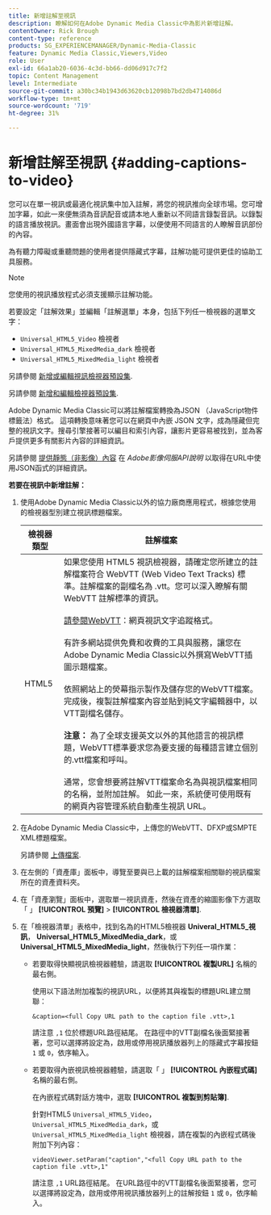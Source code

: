 ```yaml
---
title: 新增註解至視訊
description: 瞭解如何在Adobe Dynamic Media Classic中為影片新增註解。
contentOwner: Rick Brough
content-type: reference
products: SG_EXPERIENCEMANAGER/Dynamic-Media-Classic
feature: Dynamic Media Classic,Viewers,Video
role: User
exl-id: 66a1ab20-6036-4c3d-bb66-dd06d917c7f2
topic: Content Management
level: Intermediate
source-git-commit: a30bc34b1943d63620cb12098b7bd2db4714086d
workflow-type: tm+mt
source-wordcount: '719'
ht-degree: 31%

---
```


# 新增註解至視訊 {#adding-captions-to-video}

您可以在單一視訊或最適化視訊集中加入註解，將您的視訊推向全球市場。您可增加字幕，如此一來便無須為音訊配音或請本地人重新以不同語言錄製音訊。以錄製的語言播放視訊。畫面會出現外國語言字幕，以便使用不同語言的人瞭解音訊部份的內容。

為有聽力障礙或重聽問題的使用者提供隱藏式字幕，註解功能可提供更佳的協助工具服務。

>[!NOTE]
>
>您使用的視訊播放程式必須支援顯示註解功能。

若要設定「註解效果」並編輯「註解選單」本身，包括下列任一檢視器的選單文字：

* `Universal_HTML5_Video` 檢視者
* `Universal_HTML5_MixedMedia_dark` 檢視者
* `Universal_HTML5_MixedMedia_light` 檢視者

另請參閱 [新增或編輯視訊檢視器預設集](previewing-videos-video-viewer.md#adding_or_editing_a_video_viewer_preset).

另請參閱 [新增和編輯檢視器預設集](application-setup.md#adding_and_editing_viewer_presets).

Adobe Dynamic Media Classic可以將註解檔案轉換為JSON （JavaScript物件標籤法）格式。 這項轉換意味著您可以在網頁中內嵌 JSON 文字，成為隱藏但完整的視訊文字。搜尋引擎接著可以編目和索引內容，讓影片更容易被找到，並為客戶提供更多有關影片內容的詳細資訊。

另請參閱 [提供靜態（非影像）內容](https://experienceleague.adobe.com/docs/dynamic-media-developer-resources/image-serving-api/image-serving-api/c-serving-static-nonimage-contents.html?lang=en#image-serving-api) 在 *Adobe影像伺服API說明* 以取得在URL中使用JSON函式的詳細資訊。

**若要在視訊中新增註解：**

1. 使用Adobe Dynamic Media Classic以外的協力廠商應用程式，根據您使用的檢視器型別建立視訊標題檔案。

   | 檢視器類型 | 註解檔案 |
   |--- |--- |
   | HTML5 | 如果您使用 HTML5 視訊檢視器，請確定您所建立的註解檔案符合 WebVTT (Web Video Text Tracks) 標準。註解檔案的副檔名為 .vtt。您可以深入瞭解有關 WebVTT 註解標準的資訊。<br><br>[請參閱WebVTT](https://w3c.github.io/webvtt/)：網頁視訊文字追蹤格式。 <br><br>有許多網站提供免費和收費的工具與服務，讓您在Adobe Dynamic Media Classic以外撰寫WebVTT插圖示題檔案。 <br><br>依照網站上的熒幕指示製作及儲存您的WebVTT檔案。 完成後，複製註解檔案內容並貼到純文字編輯器中，以VTT副檔名儲存。 <br><br><b>注意：</b> 為了全球支援英文以外的其他語言的視訊標題，WebVTT標準要求您為要支援的每種語言建立個別的.vtt檔案和呼叫。 <br><br>通常，您會想要將註解VTT檔案命名為與視訊檔案相同的名稱，並附加註解。 如此一來，系統便可使用既有的網頁內容管理系統自動產生視訊 URL。 |

1. 在Adobe Dynamic Media Classic中，上傳您的WebVTT、DFXP或SMPTE XML標題檔案。

   另請參閱 [上傳檔案](uploading-files.md#uploading_files).

1. 在左側的「資產庫」面板中，導覽至要與已上載的註解檔案相關聯的視訊檔案所在的資產資料夾。
1. 在「資產瀏覽」面板中，選取單一視訊資產，然後在資產的縮圖影像下方選取「 」 **[!UICONTROL 預覽]** > **[!UICONTROL 檢視器清單]**.
1. 在「檢視器清單」表格中，找到名為的HTML5檢視器 **Univeral_HTML5_視訊**， **Universal_HTML5_MixedMedia_dark**，或 **Universal_HTML5_MixedMedia_light**，然後執行下列任一項作業：

   * 若要取得快顯視訊檢視器體驗，請選取 **[!UICONTROL 複製URL]** 名稱的最右側。

     使用以下語法附加複製的視訊URL，以便將其與複製的標題URL建立關聯：

     `&caption=<full Copy URL path to the caption file .vtt>,1`

     請注意 `,1` 位於標題URL路徑結尾。 在路徑中的VTT副檔名後面緊接著著，您可以選擇將設定為，啟用或停用視訊播放器列上的隱藏式字幕按鈕 `1` 或 `0`，依序輸入。

   * 若要取得內嵌視訊檢視器體驗，請選取「 」 **[!UICONTROL 內嵌程式碼]** 名稱的最右側。

     在內嵌程式碼對話方塊中，選取 **[!UICONTROL 複製到剪貼簿]**.

     針對HTML5 `Universal_HTML5_Video`， `Universal_HTML5_MixedMedia_dark`，或 `Universal_HTML5_MixedMedia_light` 檢視器，請在複製的內嵌程式碼後附加下列內容：

     `videoViewer.setParam("caption","<full Copy URL path to the caption file .vtt>,1"`

     請注意 `,1` URL路徑結尾。 在URL路徑中的VTT副檔名後面緊接著，您可以選擇將設定為，啟用或停用視訊播放器列上的註解按鈕 `1` 或 `0`，依序輸入。
